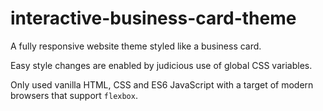 # interactive-business-card-theme

A fully responsive website theme styled like a business card.

Easy style changes are enabled by judicious use of global CSS variables.

Only used vanilla HTML, CSS and ES6 JavaScript with a target of modern browsers that support `flexbox`.
